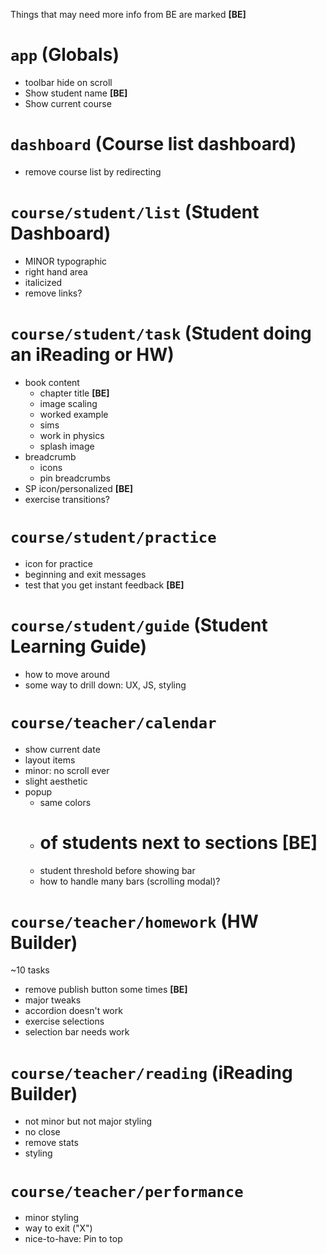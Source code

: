 Things that may need more info from BE are marked **[BE]**

# `app` (Globals)
- toolbar hide on scroll
- Show student name **[BE]**
- Show current course

# `dashboard` (Course list dashboard)
- remove course list by redirecting

# `course/student/list` (Student Dashboard)
- MINOR typographic
- right hand area
- italicized
- remove links?

# `course/student/task` (Student doing an iReading or HW)
- book content
  - chapter title **[BE]**
  - image scaling
  - worked example
  - sims
  - work in physics
  - splash image
- breadcrumb
  - icons
  - pin breadcrumbs
- SP icon/personalized **[BE]**
- exercise transitions?

# `course/student/practice`
- icon for practice
- beginning and exit messages
- test that you get instant feedback **[BE]**

# `course/student/guide` (Student Learning Guide)
- how to move around
- some way to drill down: UX, JS, styling

# `course/teacher/calendar`
- show current date
- layout items
- minor: no scroll ever
- slight aesthetic
- popup
  - same colors
  - # of students next to sections **[BE]**
  - student threshold before showing bar
  - how to handle many bars (scrolling modal)?

# `course/teacher/homework` (HW Builder)
~10 tasks
- remove publish button some times **[BE]**
- major tweaks
- accordion doesn't work
- exercise selections
- selection bar needs work

# `course/teacher/reading` (iReading Builder)
- not minor but not major styling
- no close
- remove stats
- styling

# `course/teacher/performance`
- minor styling
- way to exit ("X")
- nice-to-have: Pin to top
